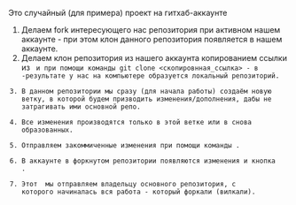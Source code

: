 Это случайный (для примера) проект на гитхаб-аккаунте

1. Делаем fork интересующего нас репозитория при активном нашем аккаунте - при этом клон данного репозитория появляется в нашем аккаунте.
2. Делаем клон репозитория из нашего аккаунта копированием ссылки из <Code> и при помощи команды git clone <скопировнная_ссылка> - в -результате у нас на компьютере образуется локальный репозиторий.
3. В данном репозитории мы сразу (для начала работы) создаём новую ветку, в которой будем призводить изменения/дополнения, дабы не затрагивать ими основной репо.
4. Все изменения производятся только в этой ветке или в снова образованных.
5. Отправляем закоммиченные изменения при помощи команды <push>.
6. В аккаунте в форкнутом репозитории появляются изменения и кнопка <Pull Request>.
7. Этот <Pull Request> мы отправляем владельцу основного репозитория, с которого начиналась вся работа - который форкали (вилкали).
